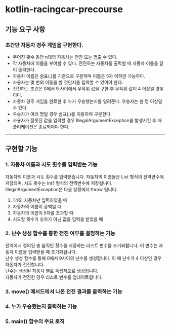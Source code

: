# kotlin-racingcar-precourse

## 기능 요구 사항
### 초간단 자동차 경주 게임을 구현한다.

- 주어진 횟수 동안 n대의 자동차는 전진 또는 멈출 수 있다.  
- 각 자동차에 이름을 부여할 수 있다. 전진하는 자동차를 출력할 때 자동차 이름을 같이 출력한다.  
- 자동차 이름은 쉼표(,)를 기준으로 구분하며 이름은 5자 이하만 가능하다.  
- 사용자는 몇 번의 이동을 할 것인지를 입력할 수 있어야 한다.  
- 전진하는 조건은 0에서 9 사이에서 무작위 값을 구한 후 무작위 값이 4 이상일 경우이다.  
- 자동차 경주 게임을 완료한 후 누가 우승했는지를 알려준다. 우승자는 한 명 이상일 수 있다.  
- 우승자가 여러 명일 경우 쉼표(,)를 이용하여 구분한다.  
- 사용자가 잘못된 값을 입력할 경우 IllegalArgumentException을 발생시킨 후 애플리케이션은 종료되어야 한다.
---


## 구현할 기능
### 1. 자동차 이름과 시도 횟수를 입력받는 기능

자동차의 이름과 시도 횟수를 입력받습니다. 자동차의 이름들은 List<String> 형식의 전역변수에 저장되며, 시도 횟수는 Int? 형식의 전역변수에 저장됩니다.  
IllegalArgumentException은 다음 상황에서 throw 됩니다.  
1. 1개의 자동차만 입력하였을 때  
2. 자동차의 이름이 공백일 때  
3. 자동차의 이름이 5자를 초과할 때  
4. 시도할 횟수가 숫자가 아닌 값을 입력을 받았을 때  


### 2. 난수 생성 함수를 통한 전진 여부를 결정하는 기능  
전역에서 정의된 총 움직인 횟수를 저장하는 리스트 변수를 초기화합니다. 이 변수는 자동차 이름을 입력받을 때 초기화됩니다.  
난수 생성 함수를 통해 0에서 9사이의 난수를 생성합니다. 이 때 난수가 4 이상인 경우 자동차가 전진합니다.  
난수는 생성된 자동차 별로 독립적으로 생성됩니다.  
자동차가 전진한 경우 리스트 변수를 업데이트합니다.


### 3. move() 메서드에서 나온 전진 결과를 출력하는 기능 
### 4. 누가 우승했는지 출력하는 기능
### 5. main() 함수의 주요 로직



